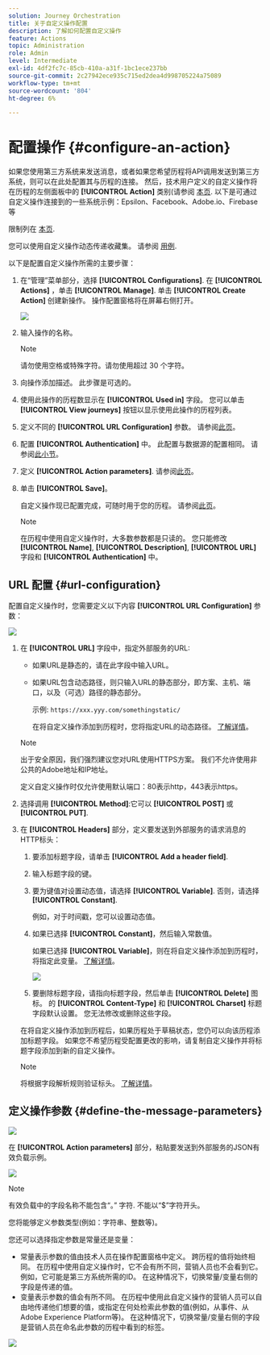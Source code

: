 ```yaml
---
solution: Journey Orchestration
title: 关于自定义操作配置
description: 了解如何配置自定义操作
feature: Actions
topic: Administration
role: Admin
level: Intermediate
exl-id: 4df2fc7c-85cb-410a-a31f-1bc1ece237bb
source-git-commit: 2c27942ece935c715ed2dea4d998705224a75089
workflow-type: tm+mt
source-wordcount: '804'
ht-degree: 6%

---
```


# 配置操作 {#configure-an-action}

如果您使用第三方系统来发送消息，或者如果您希望历程将API调用发送到第三方系统，则可以在此处配置其与历程的连接。 然后，技术用户定义的自定义操作将在历程的左侧面板中的 **[!UICONTROL Action]** 类别(请参阅 [本页](../building-journeys/about-journey-activities.md#action-activities). 以下是可通过自定义操作连接到的一些系统示例：Epsilon、Facebook、Adobe.io、Firebase等

限制列在 [本页](../limitations.md).

您可以使用自定义操作动态传递收藏集。 请参阅 [用例](../building-journeys/collections.md).

以下是配置自定义操作所需的主要步骤：

1. 在“管理”菜单部分，选择 **[!UICONTROL Configurations]**. 在  **[!UICONTROL Actions]** ，单击 **[!UICONTROL Manage]**. 单击 **[!UICONTROL Create Action]** 创建新操作。 操作配置窗格将在屏幕右侧打开。

   ![](../assets/custom2.png)

1. 输入操作的名称。

   >[!NOTE]
   >
   >请勿使用空格或特殊字符。请勿使用超过 30 个字符。

1. 向操作添加描述。 此步骤是可选的。
1. 使用此操作的历程数显示在 **[!UICONTROL Used in]** 字段。 您可以单击 **[!UICONTROL View journeys]** 按钮以显示使用此操作的历程列表。
1. 定义不同的 **[!UICONTROL URL Configuration]** 参数。 请参阅[此页](../action/about-custom-action-configuration.md#url-configuration)。
1. 配置 **[!UICONTROL Authentication]** 中。 此配置与数据源的配置相同。  请参阅[此小节](../datasource/external-data-sources.md#section_wjp_nl5_nhb)。
1. 定义 **[!UICONTROL Action parameters]**. 请参阅[此页](../action/about-custom-action-configuration.md#define-the-message-parameters)。
1. 单击 **[!UICONTROL Save]**。

   自定义操作现已配置完成，可随时用于您的历程。 请参阅[此页](../building-journeys/about-journey-activities.md#action-activities)。

   >[!NOTE]
   >
   >在历程中使用自定义操作时，大多数参数都是只读的。 您只能修改 **[!UICONTROL Name]**, **[!UICONTROL Description]**, **[!UICONTROL URL]** 字段和 **[!UICONTROL Authentication]** 中。

## URL 配置 {#url-configuration}

配置自定义操作时，您需要定义以下内容 **[!UICONTROL URL Configuration]** 参数：

![](../assets/journeyurlconfiguration.png)

1. 在 **[!UICONTROL URL]** 字段中，指定外部服务的URL:

   * 如果URL是静态的，请在此字段中输入URL。

   * 如果URL包含动态路径，则只输入URL的静态部分，即方案、主机、端口，以及（可选）路径的静态部分。

      示例: `https://xxx.yyy.com/somethingstatic/`

      在将自定义操作添加到历程时，您将指定URL的动态路径。 [了解详情](../building-journeys/using-custom-actions.md)。
   >[!NOTE]
   >
   >出于安全原因，我们强烈建议您对URL使用HTTPS方案。 我们不允许使用非公共的Adobe地址和IP地址。
   >
   >定义自定义操作时仅允许使用默认端口：80表示http，443表示https。

1. 选择调用 **[!UICONTROL Method]**:它可以 **[!UICONTROL POST]** 或 **[!UICONTROL PUT]**.
1. 在 **[!UICONTROL Headers]** 部分，定义要发送到外部服务的请求消息的HTTP标头：
   1. 要添加标题字段，请单击 **[!UICONTROL Add a header field]**.
   1. 输入标题字段的键。
   1. 要为键值对设置动态值，请选择 **[!UICONTROL Variable]**. 否则，请选择 **[!UICONTROL Constant]**.

      例如，对于时间戳，您可以设置动态值。

   1. 如果已选择 **[!UICONTROL Constant]**，然后输入常数值。

      如果已选择 **[!UICONTROL Variable]**，则在将自定义操作添加到历程时，将指定此变量。 [了解详情](../building-journeys/using-custom-actions.md)。

      ![](../assets/journeyurlconfiguration2.png)

   1. 要删除标题字段，请指向标题字段，然后单击 **[!UICONTROL Delete]** 图标。
   的 **[!UICONTROL Content-Type]** 和 **[!UICONTROL Charset]** 标题字段默认设置。 您无法修改或删除这些字段。

   在将自定义操作添加到历程后，如果历程处于草稿状态，您仍可以向该历程添加标题字段。 如果您不希望历程受配置更改的影响，请复制自定义操作并将标题字段添加到新的自定义操作。

   >[!NOTE]
   >
   >将根据字段解析规则验证标头。 [了解详情](https://tools.ietf.org/html/rfc7230#section-3.2.4)。

## 定义操作参数 {#define-the-message-parameters}

![](../assets/messageparameterssection.png)

在 **[!UICONTROL Action parameters]** 部分，粘贴要发送到外部服务的JSON有效负载示例。

![](../assets/customactionpayloadmessage.png)

>[!NOTE]
>
>有效负载中的字段名称不能包含“。” 字符. 不能以“$”字符开头。

您将能够定义参数类型(例如：字符串、整数等)。

您还可以选择指定参数是常量还是变量：

* 常量表示参数的值由技术人员在操作配置窗格中定义。 跨历程的值将始终相同。 在历程中使用自定义操作时，它不会有所不同，营销人员也不会看到它。 例如，它可能是第三方系统所需的ID。 在这种情况下，切换常量/变量右侧的字段是传递的值。
* 变量表示参数的值会有所不同。 在历程中使用此自定义操作的营销人员可以自由地传递他们想要的值，或指定在何处检索此参数的值(例如，从事件、从Adobe Experience Platform等)。 在这种情况下，切换常量/变量右侧的字段是营销人员在命名此参数的历程中看到的标签。

![](../assets/customactionpayloadmessage2.png)

